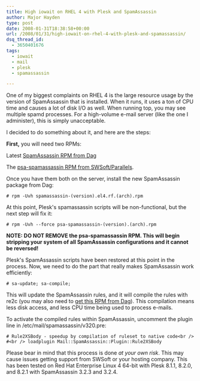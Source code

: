 ```yaml
---
title: High iowait on RHEL 4 with Plesk and SpamAssassin
author: Major Hayden
type: post
date: 2008-01-31T18:38:58+00:00
url: /2008/01/31/high-iowait-on-rhel-4-with-plesk-and-spamassassin/
dsq_thread_id:
  - 3650401676
tags:
  - iowait
  - mail
  - plesk
  - spamassassin

---
```

One of my biggest complaints on RHEL 4 is the large resource usage by the version of SpamAssassin that is installed. When it runs, it uses a ton of CPU time and causes a lot of disk I/O as well. When running top, you may see multiple spamd processes. For a high-volume e-mail server (like the one I administer), this is simply unacceptable.

I decided to do something about it, and here are the steps:

**First,** you will need two RPMs:

Latest [SpamAssassin RPM from Dag][1]

The [psa-spamassassin RPM from SWSoft/Parallels][2].

Once you have them both on the server, install the new SpamAssassin package from Dag:

`# rpm -Uvh spamassassin-(version).el4.rf.(arch).rpm`

At this point, Plesk's spamassassin scripts will be non-functional, but the next step will fix it:

`# rpm -Uvh --force psa-spamassassin-(version).(arch).rpm`

**NOTE: DO NOT REMOVE the psa-spamassassin RPM. This will begin stripping your system of all SpamAssassin configurations and it cannot be reversed!**

Plesk's SpamAssassin scripts have been restored at this point in the process. Now, we need to do the part that really makes SpamAssassin work efficiently:

`# sa-update; sa-compile;`

This will update the SpamAssassin rules, and it will compile the rules with re2c (you may also need to [get this RPM from Dag][3]). This compilation means less disk access, and less CPU time being used to process e-mails.

To activate the compiled rules within SpamAssassin, uncomment the plugin line in /etc/mail/spamassassin/v320.pre:

`# Rule2XSBody - speedup by compilation of ruleset to native code<br />
#<br />
loadplugin Mail::SpamAssassin::Plugin::Rule2XSBody`

Please bear in mind that this process is done _at your own risk_. This may cause issues getting support from SWSoft or your hosting company. This has been tested on Red Hat Enterprise Linux 4 64-bit with Plesk 8.1.1, 8.2.0, and 8.2.1 with SpamAssassin 3.2.3 and 3.2.4.

 [1]: http://dag.wieers.com/rpm/packages/spamassassin/
 [2]: http://autoinstall.plesk.com/
 [3]: http://dag.wieers.com/rpm/packages/re2c/
